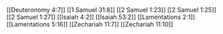 [[Deuteronomy 4:7]]
[[1 Samuel 31:8]]
[[2 Samuel 1:23]]
[[2 Samuel 1:25]]
[[2 Samuel 1:27]]
[[Isaiah 4:2]]
[[Isaiah 53:2]]
[[Lamentations 2:1]]
[[Lamentations 5:16]]
[[Zechariah 11:7]]
[[Zechariah 11:10]]
